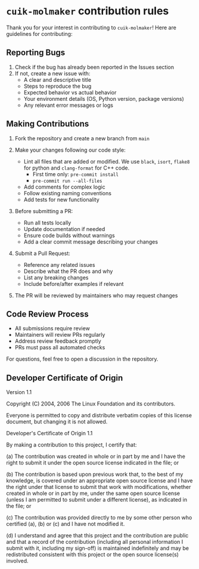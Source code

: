 # `cuik-molmaker` contribution rules
Thank you for your interest in contributing to `cuik-molmaker`! Here are guidelines for contributing:

## Reporting Bugs
1. Check if the bug has already been reported in the Issues section
2. If not, create a new issue with:
   - A clear and descriptive title
   - Steps to reproduce the bug
   - Expected behavior vs actual behavior
   - Your environment details (OS, Python version, package versions)
   - Any relevant error messages or logs

## Making Contributions
1. Fork the repository and create a new branch from `main`
2. Make your changes following our code style:
   - Lint all files that are added or modified. We use `black`, `isort`, `flake8` for python and `clang-format` for C++ code.
      - First time only: `pre-commit install`
      - `pre-commit run --all-files`
   - Add comments for complex logic
   - Follow existing naming conventions
   - Add tests for new functionality

3. Before submitting a PR:
   - Run all tests locally
   - Update documentation if needed
   - Ensure code builds without warnings
   - Add a clear commit message describing your changes

4. Submit a Pull Request:
   - Reference any related issues
   - Describe what the PR does and why
   - List any breaking changes
   - Include before/after examples if relevant

5. The PR will be reviewed by maintainers who may request changes

## Code Review Process
- All submissions require review
- Maintainers will review PRs regularly
- Address review feedback promptly
- PRs must pass all automated checks

For questions, feel free to open a discussion in the repository.

## Developer Certificate of Origin
Version 1.1

Copyright (C) 2004, 2006 The Linux Foundation and its contributors.

Everyone is permitted to copy and distribute verbatim copies of this
license document, but changing it is not allowed.


Developer's Certificate of Origin 1.1

By making a contribution to this project, I certify that:

(a) The contribution was created in whole or in part by me and I
    have the right to submit it under the open source license
    indicated in the file; or

(b) The contribution is based upon previous work that, to the best
    of my knowledge, is covered under an appropriate open source
    license and I have the right under that license to submit that
    work with modifications, whether created in whole or in part
    by me, under the same open source license (unless I am
    permitted to submit under a different license), as indicated
    in the file; or

(c) The contribution was provided directly to me by some other
    person who certified (a), (b) or (c) and I have not modified
    it.

(d) I understand and agree that this project and the contribution
    are public and that a record of the contribution (including all
    personal information I submit with it, including my sign-off) is
    maintained indefinitely and may be redistributed consistent with
    this project or the open source license(s) involved.